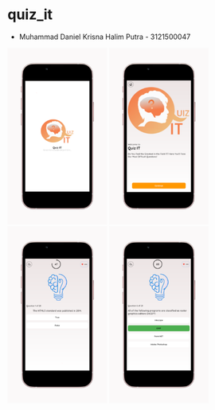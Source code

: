 # quiz_it

- Muhammad Daniel Krisna Halim Putra - 3121500047


<img width="200" alt="1" src="https://github.com/Halimp07/quizit_app/blob/main/PLAYSTORE/1.png?raw=true"> <img width="200" alt="2" src="https://github.com/Halimp07/quizit_app/blob/main/PLAYSTORE/2.png?raw=true"> <img width="200" alt="3" src="https://github.com/Halimp07/quizit_app/blob/main/PLAYSTORE/3.png?raw=true"> <img width="200" alt="4" src="https://github.com/Halimp07/quizit_app/blob/main/PLAYSTORE/4.png?raw=true">
